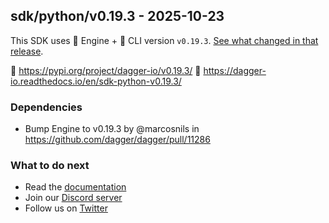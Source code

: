 ## sdk/python/v0.19.3 - 2025-10-23

This SDK uses 🚙 Engine + 🚗 CLI version `v0.19.3`. [See what changed in that release](https://github.com/dagger/dagger/releases/tag/v0.19.3).

🐍 https://pypi.org/project/dagger-io/v0.19.3/
📖 https://dagger-io.readthedocs.io/en/sdk-python-v0.19.3/

### Dependencies
- Bump Engine to v0.19.3 by @marcosnils in https://github.com/dagger/dagger/pull/11286

### What to do next
- Read the [documentation](https://docs.dagger.io/sdk/python)
- Join our [Discord server](https://discord.gg/dagger-io)
- Follow us on [Twitter](https://twitter.com/dagger_io)
